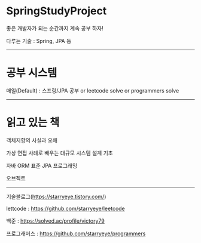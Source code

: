 # SpringStudyProject

좋은 개발자가 되는 순간까지 계속 공부 하자!

다루는 기술 : Spring, JPA 등

---

# 공부 시스템

매일(Default) : 스프링/JPA 공부 or leetcode solve or programmers solve

---

# 읽고 있는 책

객체지향의 사실과 오해

가상 면접 사례로 배우는 대규모 시스템 설계 기초

자바 ORM 표준 JPA 프로그래밍

오브젝트

---

기술블로그(https://starryeye.tistory.com/)

lettcode : https://github.com/starryeye/leetcode

백준 : https://solved.ac/profile/victory79

프로그래머스 : https://github.com/starryeye/programmers

